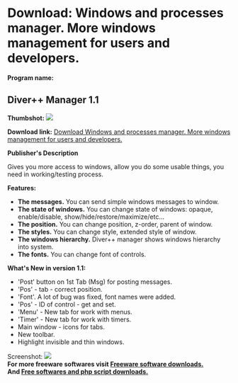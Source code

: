 # Download: Windows and processes manager. More windows management for users and developers.

**Program name:**

## Diver++ Manager 1.1

  
**Thumbshot:** ![](http://www.freewarefiles.com/screenshot/diverpp_md.gif)   
  
**Download link:** [Download Windows and processes manager. More windows management for users and developers.](http://freesoftwares.boysofts.com/Diver-Manager_program_34731.html)  
  


**Publisher's Description**  
  


Gives you more access to windows, allow you do some usable things, you need in working/testing process. 

**Features:**

  * **The messages.** You can send simple windows messages to window. 
  * **The state of windows.** You can change state of windows: opaque, enable/disable, show/hide/restore/maximize/etc... 
  * **The position.** You can change position, z-order, parent of window. 
  * **The styles.** You can change style, extended style of window. 
  * **The windows hierarchy.** Diver++ manager shows windows hierarchy into system. 
  * **The fonts.** You can change font of controls. 

**What's New in version 1.1:**

  * 'Post' button on 1st Tab (Msg) for posting messages. 
  * 'Pos' - tab - correct position. 
  * 'Font'. A lot of bug was fixed, font names were added. 
  * 'Pos' - ID of control - get and set. 
  * 'Menu' - New tab for work with menus. 
  * 'Timer' - New tab for work with timers. 
  * Main window - icons for tabs. 
  * New toolbar. 
  * Highlight invisible and thin windows. 

  
  
Screenshot: ![](http://www.freewarefiles.com/screenshot/diverpp.gif)   
**For more freeware softwares visit [Freeware software downloads.](http://freesoftwares.boysofts.com/)**   
**And [Free softwares and php script downloads.](http://www.boysofts.com/)**
